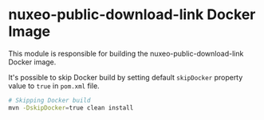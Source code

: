# nuxeo-public-download-link Docker Image

This module is responsible for building the nuxeo-public-download-link Docker image.


It's possible to skip Docker build by setting default `skipDocker` property value to `true` in `pom.xml` file.

```bash
# Skipping Docker build
mvn -DskipDocker=true clean install
```
